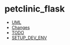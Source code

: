 # petclinic_flask

* [UML](docs/UML.md)
* [Changes](docs/CHANGES.md)
* [TODO](docs/TODO.md)
* [SETUP_DEV_ENV](docs/SETUP_DEV_ENV.md)
